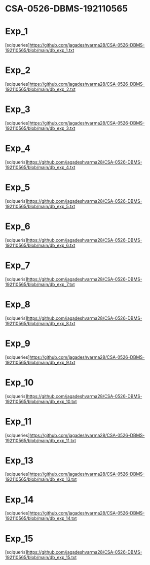 # CSA-0526-DBMS-192110565
# Exp_1
[sqlqueries]https://github.com/jagadeshvarma28/CSA-0526-DBMS-192110565/blob/main/db_exp_1.txt
# Exp_2
[sqlqueries]https://github.com/jagadeshvarma28/CSA-0526-DBMS-192110565/blob/main/db_exp_2.txt
# Exp_3
[sqlqueries]https://github.com/jagadeshvarma28/CSA-0526-DBMS-192110565/blob/main/db_exp_3.txt
# Exp_4
[sqlqueris]https://github.com/jagadeshvarma28/CSA-0526-DBMS-192110565/blob/main/db_exp_4.txt
# Exp_5
[sqlqueris]https://github.com/jagadeshvarma28/CSA-0526-DBMS-192110565/blob/main/db_exp_5.txt
# Exp_6
[sqlqueris]https://github.com/jagadeshvarma28/CSA-0526-DBMS-192110565/blob/main/db_exp_6.txt
# Exp_7
[sqlqueris]https://github.com/jagadeshvarma28/CSA-0526-DBMS-192110565/blob/main/db_exp_7.txt
# Exp_8
[sqlqueris]https://github.com/jagadeshvarma28/CSA-0526-DBMS-192110565/blob/main/db_exp_8.txt
# Exp_9
[sqlqueries]https://github.com/jagadeshvarma28/CSA-0526-DBMS-192110565/blob/main/db_exp_9.txt
# Exp_10
[sqlqueris]https://github.com/jagadeshvarma28/CSA-0526-DBMS-192110565/blob/main/db_exp_10.txt
# Exp_11
[sqlqueries]https://github.com/jagadeshvarma28/CSA-0526-DBMS-192110565/blob/main/db_exp_11.txt


# Exp_13
[sqlqueries]https://github.com/jagadeshvarma28/CSA-0526-DBMS-192110565/blob/main/db_exp_13.txt
# Exp_14
[sqlqueries]https://github.com/jagadeshvarma28/CSA-0526-DBMS-192110565/blob/main/db_exp_14.txt
# Exp_15
[sqlqueris]https://github.com/jagadeshvarma28/CSA-0526-DBMS-192110565/blob/main/db_exp_15.txt
